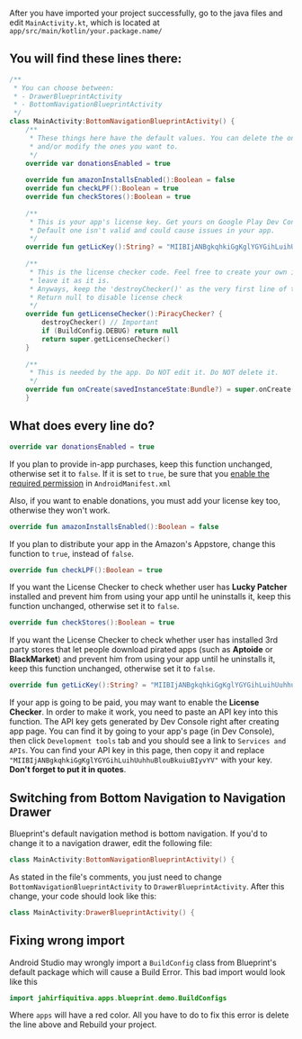 After you have imported your project successfully, go to the java files and edit `MainActivity.kt`, which is located at `app/src/main/kotlin/your.package.name/`

## You will find these lines there:
```kotlin
/**
 * You can choose between:
 * - DrawerBlueprintActivity
 * - BottomNavigationBlueprintActivity
 */
class MainActivity:BottomNavigationBlueprintActivity() {
    /**
     * These things here have the default values. You can delete the ones you don't want to change
     * and/or modify the ones you want to.
     */
    override var donationsEnabled = true
    
    override fun amazonInstallsEnabled():Boolean = false
    override fun checkLPF():Boolean = true
    override fun checkStores():Boolean = true
    
    /**
     * This is your app's license key. Get yours on Google Play Dev Console.
     * Default one isn't valid and could cause issues in your app.
     */
    override fun getLicKey():String? = "MIIBIjANBgkqhkiGgKglYGYGihLuihUuhhuBlouBkuiuBIyvYV"
    
    /**
     * This is the license checker code. Feel free to create your own implementation or
     * leave it as it is.
     * Anyways, keep the 'destroyChecker()' as the very first line of this code block
     * Return null to disable license check
     */
    override fun getLicenseChecker():PiracyChecker? {
        destroyChecker() // Important
        if (BuildConfig.DEBUG) return null
        return super.getLicenseChecker()
    }
    
    /**
     * This is needed by the app. Do NOT edit it. Do NOT delete it.
     */
    override fun onCreate(savedInstanceState:Bundle?) = super.onCreate(savedInstanceState)
    }
````


## What does every line do?
```kotlin
override var donationsEnabled = true
```
If you plan to provide in-app purchases, keep this function unchanged, otherwise set it to `false`.
If it is set to `true`, be sure that you [enable the required permission](https://github.com/jahirfiquitiva/Frames/wiki/Setting-up-AndroidManifest.xml#enabling-donations) in `AndroidManifest.xml`

Also, if you want to enable donations, you must add your license key too, otherwise they won't work.

```kotlin
override fun amazonInstallsEnabled():Boolean = false
```
If you plan to distribute your app in the Amazon's Appstore, change this function to `true`, instead of `false`.

```kotlin
override fun checkLPF():Boolean = true
```
If you want the License Checker to check whether user has **Lucky Patcher** installed and prevent him from using your app until he uninstalls it, keep this function unchanged, otherwise set it to `false`.

```kotlin
override fun checkStores():Boolean = true
```
If you want the License Checker to check whether user has installed 3rd party stores that let people download pirated apps  (such as **Aptoide** or **BlackMarket**) and prevent him from using your app until he uninstalls it, keep this function unchanged, otherwise set it to `false`.

```kotlin
override fun getLicKey():String? = "MIIBIjANBgkqhkiGgKglYGYGihLuihUuhhuBlouBkuiuBIyvYV"
```
If your app is going to be paid, you may want to enable the **License Checker**. In order to make it work, you need to paste an API key into this function. The API key gets generated by Dev Console right after creating app page. You can find it by going to your app's page (in Dev Console), then click `Development tools` tab and you should see a link to `Services and APIs`. You can find your API key in this page, then copy it and replace `"MIIBIjANBgkqhkiGgKglYGYGihLuihUuhhuBlouBkuiuBIyvYV"` with your key. **Don't forget to put it in quotes**.



## Switching from Bottom Navigation to Navigation Drawer
Blueprint's default navigation method is bottom navigation. If you'd to change it to a navigation drawer, edit the following file:
```kotlin
class MainActivity:BottomNavigationBlueprintActivity() {
```
As stated in the file's comments, you just need to change `BottomNavigationBlueprintActivity` to `DrawerBlueprintActivity`.
After this change, your code should look like this:
```kotlin
class MainActivity:DrawerBlueprintActivity() {
```

## Fixing wrong import
Android Studio may wrongly import a `BuildConfig` class from Blueprint's default package which will cause a Build Error.
This bad import would look like this 
```kotlin
import jahirfiquitiva.apps.blueprint.demo.BuildConfigs
```
Where `apps` will have a red color. All you have to do to fix this error is delete the line above and Rebuild your project.